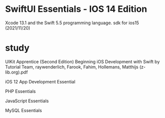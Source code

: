 # SwiftUI Essentials - IOS 14 Edition
 Xcode 13.1 and the Swift 5.5 programming language. sdk for ios15 (2021/11/20)
 
 # study
 UIKit Apprentice (Second Edition) Beginning iOS Development with Swift by Tutorial Team, raywenderlich, Farook, Fahim, Hollemans, Matthijs (z-lib.org).pdf
 

iOS 12 App Development Essential

PHP Essentials

JavaScript Essentials

MySQL Essentials
